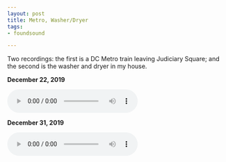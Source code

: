 ```yaml
---
layout: post
title: Metro, Washer/Dryer
tags:
- foundsound

---
```


Two recordings: the first is a DC Metro train leaving Judiciary Square; and the
second is the washer and dryer in my house.

**December 22, 2019**

<audio controls src="/audio/20191222-metro.mp3"></audio>

**December 31, 2019**

<audio controls src="/audio/20191225-washer-dryer.mp3"></audio>



